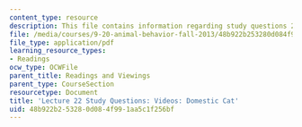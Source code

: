 ```yaml
---
content_type: resource
description: This file contains information regarding study questions 22.
file: /media/courses/9-20-animal-behavior-fall-2013/48b922b253280d084f991aa5c1f256bf_MIT9_20F13_L22_Qs.pdf
file_type: application/pdf
learning_resource_types:
- Readings
ocw_type: OCWFile
parent_title: Readings and Viewings
parent_type: CourseSection
resourcetype: Document
title: 'Lecture 22 Study Questions: Videos: Domestic Cat'
uid: 48b922b2-5328-0d08-4f99-1aa5c1f256bf
---
```

